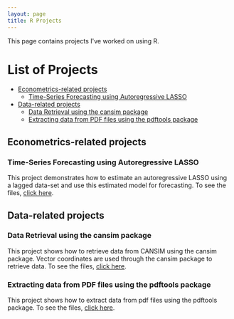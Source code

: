 ```yaml
---
layout: page
title: R Projects
---
```

This page contains projects I've worked on using R.

# List of Projects
- [Econometrics-related projects](#Econometrics)
  - [Time-Series Forecasting using Autoregressive LASSO](#Time-Series-LASSO)
- [Data-related projects](#Dataprojects)
  - [Data Retrieval using the cansim package](#cansimretrieve)
  - [Extracting data from PDF files using the pdftools package](#pdftools)

## Econometrics-related projects<a name="Econometrics"></a>
### Time-Series Forecasting using Autoregressive LASSO<a name="Time-Series-LASSO"></a>
This project demonstrates how to estimate an autoregressive LASSO using a lagged data-set and use this estimated model for forecasting. To see the files, 
[click here](https://github.com/lj-valencia/R-projects/tree/master/Autoregressive-LASSO).

## Data-related projects<a name="Dataprojects"></a>
### Data Retrieval using the cansim package<a name="cansimretrieve"></a>
This project shows how to retrieve data from CANSIM using the cansim package. Vector coordinates are used through the cansim package to retrieve data. To see the files, [click here](https://github.com/lj-valencia/R-projects/tree/master/CANSIM-Retrieval).
### Extracting data from PDF files using the pdftools package<a name="pdftools"></a>
This project shows how to extract data from pdf files using the pdftools package. To see the files, [click here](https://github.com/lj-valencia/R-projects/tree/master/Extract-PDF-1).

